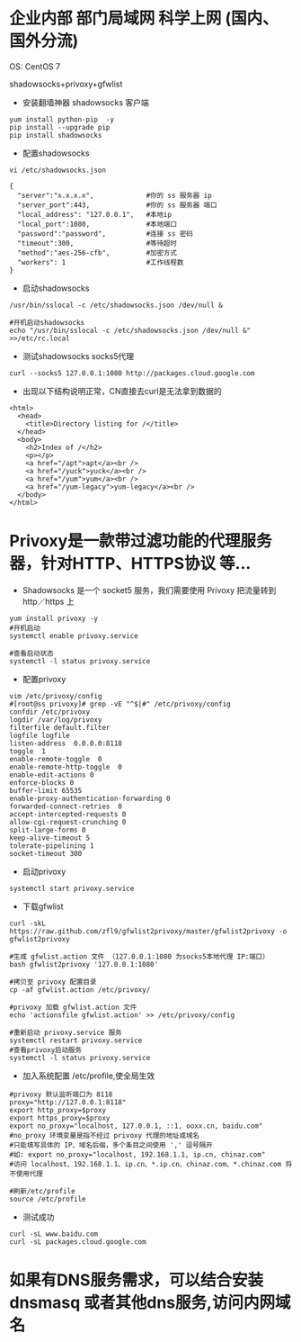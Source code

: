 # 企业内部 部门局域网 科学上网 (国内、国外分流)
OS: CentOS 7

shadowsocks+privoxy+gfwlist


- 安装翻墙神器 shadowsocks 客户端
```shell
yum install python-pip  -y
pip install --upgrade pip
pip install shadowsocks
```
- 配置shadowsocks
```shell
vi /etc/shadowsocks.json

{
  "server":"x.x.x.x",             #你的 ss 服务器 ip
  "server_port":443,              #你的 ss 服务器 端口
  "local_address": "127.0.0.1",   #本地ip
  "local_port":1080,              #本地端口
  "password":"password",          #连接 ss 密码
  "timeout":300,                  #等待超时
  "method":"aes-256-cfb",         #加密方式
  "workers": 1                    #工作线程数
}
```
- 启动shadowsocks
```shell
/usr/bin/sslocal -c /etc/shadowsocks.json /dev/null &

#开机启动shadowsocks
echo "/usr/bin/sslocal -c /etc/shadowsocks.json /dev/null &" >>/etc/rc.local
```

- 测试shadowsocks socks5代理
```shell
curl --socks5 127.0.0.1:1080 http://packages.cloud.google.com
```
- 出现以下结构说明正常，CN直接去curl是无法拿到数据的
``` shell
<html>
  <head>
    <title>Directory listing for /</title>
  </head>
  <body>
    <h2>Index of /</h2>
    <p></p>
    <a href="/apt">apt</a><br />
    <a href="/yuck">yuck</a><br />
    <a href="/yum">yum</a><br />
    <a href="/yum-legacy">yum-legacy</a><br />
  </body>
</html>
```

# Privoxy是一款带过滤功能的代理服务器，针对HTTP、HTTPS协议 等...

- Shadowsocks 是一个 socket5 服务，我们需要使用 Privoxy 把流量转到 http／https 上
```shell
yum install privoxy -y
#开机启动
systemctl enable privoxy.service

#查看启动状态
systemctl -l status privoxy.service
```
- 配置privoxy
```shell
vim /etc/privoxy/config
#[root@ss privoxy]# grep -vE "^$|#" /etc/privoxy/config
confdir /etc/privoxy
logdir /var/log/privoxy
filterfile default.filter
logfile logfile
listen-address  0.0.0.0:8118
toggle  1
enable-remote-toggle  0
enable-remote-http-toggle  0
enable-edit-actions 0
enforce-blocks 0
buffer-limit 65535
enable-proxy-authentication-forwarding 0
forwarded-connect-retries  0
accept-intercepted-requests 0
allow-cgi-request-crunching 0
split-large-forms 0
keep-alive-timeout 5
tolerate-pipelining 1
socket-timeout 300
```

- 启动privoxy
```shell
systemctl start privoxy.service
```
- 下载gfwlist
```shell
curl -skL https://raw.github.com/zfl9/gfwlist2privoxy/master/gfwlist2privoxy -o gfwlist2privoxy

#生成 gfwlist.action 文件 （127.0.0.1:1080 为socks5本地代理 IP:端口）
bash gfwlist2privoxy '127.0.0.1:1080'

#拷贝至 privoxy 配置目录
cp -af gfwlist.action /etc/privoxy/

#privoxy 加载 gfwlist.action 文件
echo 'actionsfile gfwlist.action' >> /etc/privoxy/config

#重新启动 privoxy.service 服务
systemctl restart privoxy.service
#查看privoxy启动服务
systemctl -l status privoxy.service
```

- 加入系统配置 /etc/profile,使全局生效
```shell
#privoxy 默认监听端口为 8118
proxy="http://127.0.0.1:8118"
export http_proxy=$proxy
export https_proxy=$proxy
export no_proxy="localhost, 127.0.0.1, ::1, ooxx.cn, baidu.com"
#no_proxy 环境变量是指不经过 privoxy 代理的地址或域名
#只能填写具体的 IP、域名后缀，多个条目之间使用 ',' 逗号隔开
#如: export no_proxy="localhost, 192.168.1.1, ip.cn, chinaz.com"
#访问 localhost、192.168.1.1、ip.cn、*.ip.cn、chinaz.com、*.chinaz.com 将不使用代理

#刷新/etc/profile
source /etc/profile
```

- 测试成功

```shell 
curl -sL www.baidu.com
curl -sL packages.cloud.google.com
```
# 如果有DNS服务需求，可以结合安装 dnsmasq 或者其他dns服务,访问内网域名
